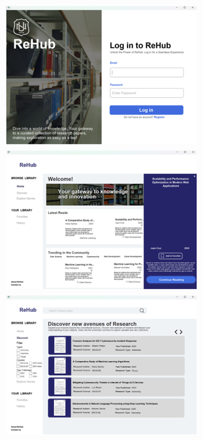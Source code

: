 ![Description of Image](image1.png)

![Description of Image](image2.png)

![Description of Image](image3.png)
